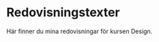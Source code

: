 ---
---
Redovisningstexter
=========================

Här finner du mina redovisningar för kursen Design.
